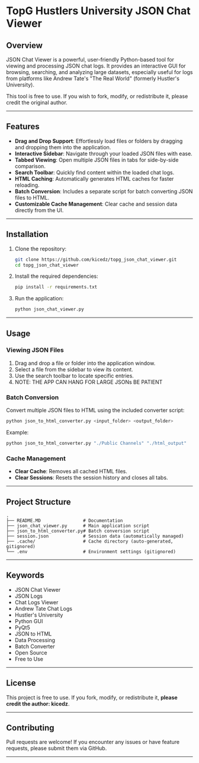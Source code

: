 # TopG Hustlers University JSON Chat Viewer

## Overview

JSON Chat Viewer is a powerful, user-friendly Python-based tool for viewing and processing JSON chat logs. It provides an interactive GUI for browsing, searching, and analyzing large datasets, especially useful for logs from platforms like Andrew Tate's "The Real World" (formerly Hustler's University).

This tool is free to use. If you wish to fork, modify, or redistribute it, please credit the original author.

---

## Features

- **Drag and Drop Support**: Effortlessly load files or folders by dragging and dropping them into the application.
- **Interactive Sidebar**: Navigate through your loaded JSON files with ease.
- **Tabbed Viewing**: Open multiple JSON files in tabs for side-by-side comparison.
- **Search Toolbar**: Quickly find content within the loaded chat logs.
- **HTML Caching**: Automatically generates HTML caches for faster reloading.
- **Batch Conversion**: Includes a separate script for batch converting JSON files to HTML.
- **Customizable Cache Management**: Clear cache and session data directly from the UI.

---

## Installation

1. Clone the repository:

   ```bash
   git clone https://github.com/kicedz/topg_json_chat_viewer.git
   cd topg_json_chat_viewer
   ```

2. Install the required dependencies:

   ```bash
   pip install -r requirements.txt
   ```

3. Run the application:
   ```bash
   python json_chat_viewer.py
   ```

---

## Usage

### Viewing JSON Files

1. Drag and drop a file or folder into the application window.
2. Select a file from the sidebar to view its content.
3. Use the search toolbar to locate specific entries.
4. NOTE: THE APP CAN HANG FOR LARGE JSONs BE PATIENT

### Batch Conversion

Convert multiple JSON files to HTML using the included converter script:

```bash
python json_to_html_converter.py <input_folder> <output_folder>
```

Example:

```bash
python json_to_html_converter.py "./Public Channels" "./html_output"
```

### Cache Management

- **Clear Cache**: Removes all cached HTML files.
- **Clear Sessions**: Resets the session history and closes all tabs.

---

## Project Structure

```plaintext
.
├── README.MD                # Documentation
├── json_chat_viewer.py      # Main application script
├── json_to_html_converter.py# Batch conversion script
├── session.json             # Session data (automatically managed)
├── .cache/                  # Cache directory (auto-generated, gitignored)
└── .env                     # Environment settings (gitignored)
```

---

## Keywords

- JSON Chat Viewer
- JSON Logs
- Chat Logs Viewer
- Andrew Tate Chat Logs
- Hustler's University
- Python GUI
- PyQt5
- JSON to HTML
- Data Processing
- Batch Converter
- Open Source
- Free to Use

---

## License

This project is free to use. If you fork, modify, or redistribute it, **please credit the author: kicedz**.

---

## Contributing

Pull requests are welcome! If you encounter any issues or have feature requests, please submit them via GitHub.

---
